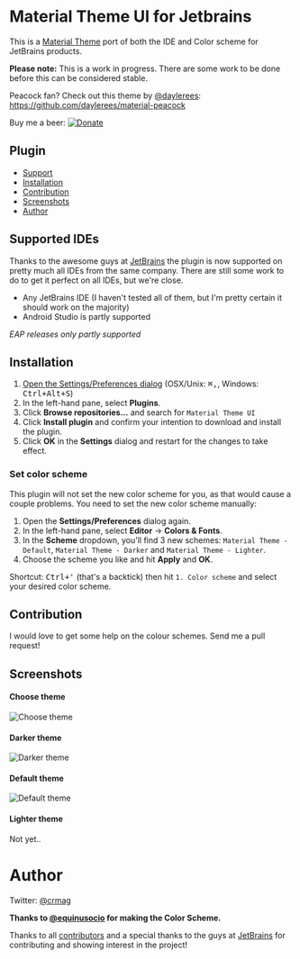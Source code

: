 # Material Theme UI for Jetbrains 

This is a [Material Theme](https://github.com/equinusocio/material-theme) port of both the IDE and Color scheme for JetBrains products.

**Please note:** This is a work in progress. There are some work to be done before this can be considered stable.

Peacock fan? Check out this theme by [@daylerees](https://github.com/daylerees): https://github.com/daylerees/material-peacock

Buy me a beer: 
[![Donate](https://img.shields.io/badge/Donate-PayPal-green.svg)](https://www.paypal.com/cgi-bin/webscr?cmd=_donations&business=LSF7K29JBPMWU&lc=US&item_name=Material%20Theme%20JetBrains%20Development&item_number=m1&currency_code=NOK&bn=PP%2dDonationsBF%3abtn_donateCC_LG%2egif%3aNonHosted)

## Plugin
* [Support](#supported-ides)
* [Installation](#installation)
* [Contribution](#contribution)
* [Screenshots](#screenshots)
* [Author](#author)

## Supported IDEs

Thanks to the awesome guys at [JetBrains](https://www.jetbrains.com/) the plugin is now supported on pretty much all IDEs from the same company. There are still some work to do to get it perfect on all IDEs, but we're close.

* Any JetBrains IDE (I haven't tested all of them, but I'm pretty certain it should work on the majority)
* Android Studio is partly supported

_EAP releases only partly supported_

## Installation
1. [Open the Settings/Preferences dialog](https://www.jetbrains.com/idea/help/accessing-settings.html#openIdeSettings) (OSX/Unix: <kbd>⌘,</kbd>, Windows: <kbd>Ctrl+Alt+S</kbd>)
2. In the left-hand pane, select **Plugins**.
3. Click **Browse repositories...** and search for `Material Theme UI`
4. Click **Install plugin** and confirm your intention to download and install the plugin.
5. Click **OK** in the **Settings** dialog and restart for the changes to take effect.

### Set color scheme
This plugin will not set the new color scheme for you, as that would cause a couple problems. You need to set the new color scheme manually:

1. Open the **Settings/Preferences** dialog again.
2. In the left-hand pane, select **Editor** -> **Colors & Fonts**.
3. In the **Scheme** dropdown, you'll find 3 new schemes: `Material Theme - Default`, `Material Theme - Darker` and `Material Theme - Lighter`. 
4. Choose the scheme you like and hit **Apply** and **OK**.

Shortcut: <kbd>Ctrl+'</kbd> (that's a backtick) then hit `1. Color scheme` and select your desired color scheme. 

## Contribution

I would love to get some help on the colour schemes. Send me a pull request!

## Screenshots
#### Choose theme
![Choose theme](http://cdn.hifive.no/material-ui/theme-chooser.png)

#### Darker theme
![Darker theme](http://cdn.hifive.no/material-ui/theme-darker.png)

#### Default theme
![Default theme](http://cdn.hifive.no/material-ui/theme-default.png)

#### Lighter theme

Not yet..

# Author
Twitter: [@crmag](https://twitter.com/crmag)

**Thanks to [@equinusocio](https://github.com/equinusocio/material-theme) for making the Color Scheme.**

Thanks to all [contributors](https://github.com/ChrisRM/material-theme-jetbrains/graphs/contributors) and a special thanks to the guys at [JetBrains](https://www.jetbrains.com/) for contributing and showing interest in the project!
